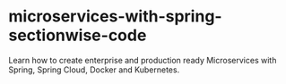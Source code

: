 # microservices-with-spring-sectionwise-code
Learn how to create enterprise and production ready Microservices with Spring, Spring Cloud, Docker and Kubernetes.
